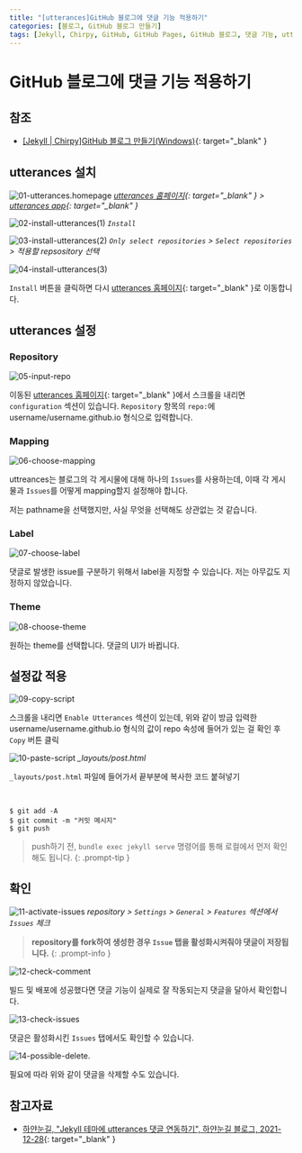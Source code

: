 ```yaml
---
title: "[utterances]GitHub 블로그에 댓글 기능 적용하기"
categories: [블로그, GitHub 블로그 만들기]
tags: [Jekyll, Chirpy, GitHub, GitHub Pages, GitHub 블로그, 댓글 기능, utterances]
---
```

# GitHub 블로그에 댓글 기능 적용하기

## 참조

- [[Jekyll \| Chirpy]GitHub 블로그 만들기(Windows)](https://drj9812.github.io/posts/make-github-blog-with-jekyll-chirpy-on-windows/){: target="_blank" }

## utterances 설치

![01-utterances.homepage](/assets/img/posts/blog/add-comments-to-github-blog-using-utterances/01-utterances-homepage.png)
*[utterances 홈페이지](https://utteranc.es/){: target="_blank" } > [utterances app](https://github.com/apps/utterances){: target="_blank" }*

![02-install-utterances(1)](/assets/img/posts/blog/add-comments-to-github-blog-using-utterances/02-install-utterances(1).png)
*`Install`*

![03-install-utterances(2)](/assets/img/posts/blog/add-comments-to-github-blog-using-utterances/03-install-utterances(2).png)
*`Only select repositories` > `Select repositories` > 적용할 repsository 선택*

![04-install-utterances(3)](/assets/img/posts/blog/add-comments-to-github-blog-using-utterances/04-install-utterances(3).png)

`Install` 버튼을 클릭하면 다시 [utterances 홈페이지](https://utteranc.es/){: target="_blank" }로 이동합니다.

## utterances 설정

### Repository

![05-input-repo](/assets/img/posts/blog/add-comments-to-github-blog-using-utterances/05-input-repo.png)

이동된 [utterances 홈페이지](https://utteranc.es/){: target="_blank" }에서 스크롤을 내리면 `configuration` 섹션이 있습니다. `Repository` 항목의 `repo:`에 username/username.github.io 형식으로 입력합니다.

### Mapping

![06-choose-mapping](/assets/img/posts/blog/add-comments-to-github-blog-using-utterances/06-choose-mapping.png)

uttreances는 블로그의 각 게시물에 대해 하나의 `Issues`를 사용하는데, 이때 각 게시물과 `Issues`를 어떻게 mapping할지 설정해야 합니다.

저는 pathname을 선택했지만, 사실 무엇을 선택해도 상관없는 것 같습니다. 

### Label

![07-choose-label](/assets/img/posts/blog/add-comments-to-github-blog-using-utterances/07-choose-label.png)

댓글로 발생한 issue를 구분하기 위해서 label을 지정할 수 있습니다. 저는 아무값도 지정하지 않았습니다.

### Theme

![08-choose-theme](/assets/img/posts/blog/add-comments-to-github-blog-using-utterances/08-choose-theme.png)

원하는 theme를 선택합니다. 댓글의 UI가 바뀝니다.

## 설정값 적용

![09-copy-script](/assets/img/posts/blog/add-comments-to-github-blog-using-utterances/09-copy-script.png)

스크롤을 내리면 `Enable Utterances` 섹션이 있는데, 위와 같이 방금 입력한 username/username.github.io 형식의 값이 repo 속성에 들어가 있는 걸 확인 후 `Copy` 버튼 클릭

![10-paste-script](/assets/img/posts/blog/add-comments-to-github-blog-using-utterances/10-paste-script.png)
*_layouts/post.html*

`_layouts/post.html` 파일에 들어가서 끝부분에 복사한 코드 붙혀넣기

<br>

```console
$ git add -A
$ git commit -m "커밋 메시지"
$ git push
```

> push하기 전, `bundle exec jekyll serve` 명령어를 통해 로컬에서 먼저 확인해도 됩니다.
{: .prompt-tip }

## 확인

![11-activate-issues](/assets/img/posts/blog/add-comments-to-github-blog-using-utterances/11-activate-issues.png)
*repository > `Settings` > `General` > `Features` 섹션에서 `Issues` 체크*

> **repository를 fork하여 생성한 경우 `Issue` 탭을 활성화시켜줘야 댓글이 저장됩니다.**
{: .prompt-info }

![12-check-comment](/assets/img/posts/blog/add-comments-to-github-blog-using-utterances/12-check-comment.png)

빌드 및 배포에 성공했다면 댓글 기능이 실제로 잘 작동되는지 댓글을 달아서 확인합니다.

![13-check-issues](/assets/img/posts/blog/add-comments-to-github-blog-using-utterances/13-check-issues.png)

댓글은 활성화시킨 `Issues` 탭에서도 확인할 수 있습니다.

![14-possible-delete.](/assets/img/posts/blog/add-comments-to-github-blog-using-utterances/14-possible-delete.png)

필요에 따라 위와 같이 댓글을 삭제할 수도 있습니다.

## 참고자료

- [하얀눈길, "Jekyll 테마에 utterances 댓글 연동하기", 하얀눈길 블로그, 2021-12-28](https://www.irgroup.org/posts/utternace-comments-system/){: target="_blank" }